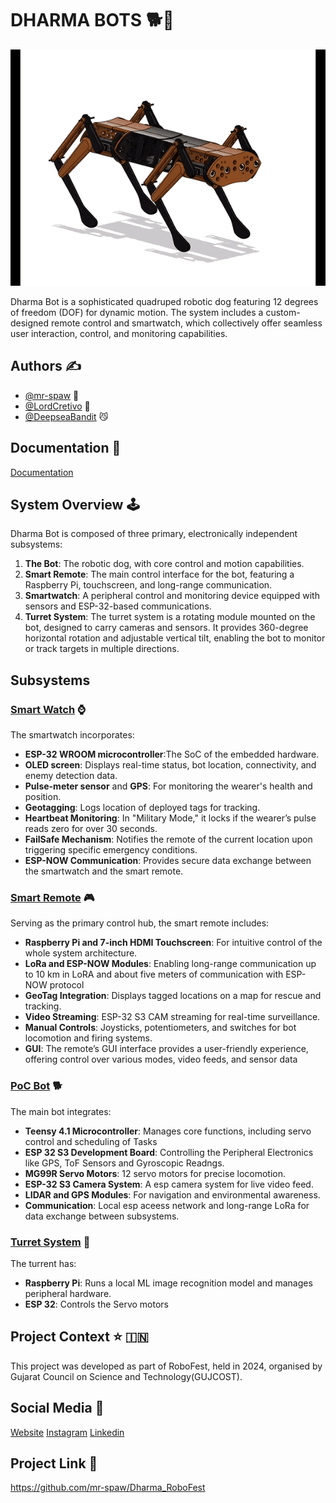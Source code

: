 # DHARMA BOTS :dog2::robot:
![display_image](icons/dog.gif)

Dharma Bot is a sophisticated quadruped robotic dog featuring 12 degrees of freedom (DOF) for dynamic motion. The system includes a custom-designed remote control and smartwatch, which collectively offer seamless user interaction, control, and monitoring capabilities.

## Authors :writing_hand:

- [@mr-spaw](https://github.com/mr-spaw) :space_invader:
- [@LordCretivo](https://github.com/LordCretivo) :teddy_bear:
- [@DeepseaBandit](https://github.com/DeepseaBandit) :smirk_cat:

## Documentation :notebook_with_decorative_cover:

[Documentation](https://docs.google.com/document/d/14A3U6bSW9qBQt6sxEBGoiQTC8-wSntHT5azrs7TC3jw/edit?usp=sharing)

## System Overview :joystick: 
Dharma Bot is composed of three primary, electronically independent subsystems:
1. **The Bot**: The robotic dog, with core control and motion capabilities.
2. **Smart Remote**: The main control interface for the bot, featuring a Raspberry Pi, touchscreen, and long-range communication.
3. **Smartwatch**: A peripheral control and monitoring device equipped with sensors and ESP-32-based communications.
4. **Turret System**: The turret system is a rotating module mounted on the bot, designed to carry cameras and sensors. It provides 360-degree horizontal rotation and adjustable vertical tilt, enabling the bot to monitor or track targets in multiple directions.

## Subsystems

### [Smart Watch](Utility_Watch/watch.md) :watch:
The smartwatch incorporates:
- **ESP-32 WROOM microcontroller**:The SoC of the embedded hardware.
- **OLED screen**: Displays real-time status, bot location, connectivity, and enemy detection data.
- **Pulse-meter sensor** and **GPS**: For monitoring the wearer's health and position.
- **Geotagging**: Logs location of deployed tags for tracking.
- **Heartbeat Monitoring**: In "Military Mode," it locks if the wearer’s pulse reads zero for over 30 seconds.
- **FailSafe Mechanism**: Notifies the remote of the current location upon triggering specific emergency conditions.
- **ESP-NOW Communication**: Provides secure data exchange between the smartwatch and the smart remote.


### [Smart Remote](Utility_Remote/remote.md)  :video_game:
Serving as the primary control hub, the smart remote includes:
- **Raspberry Pi and 7-inch HDMI Touchscreen**: For intuitive control of the whole system architecture.
- **LoRa and ESP-NOW Modules**: Enabling long-range communication up to 10 km in LoRA and about five meters of communication with ESP-NOW protocol
- **GeoTag Integration**: Displays tagged locations on a map for rescue and tracking.
- **Video Streaming**: ESP-32 S3 CAM streaming for real-time surveillance.
- **Manual Controls**: Joysticks, potentiometers, and switches for bot locomotion and firing systems.
- **GUI**: The remote’s GUI interface provides a user-friendly experience, offering control over various modes, video feeds, and sensor data

### [PoC Bot](main_BOT/PoC_Bot.md) :dog2:
The main bot integrates:
- **Teensy 4.1 Microcontroller**: Manages core functions, including servo control and scheduling of Tasks
- **ESP 32 S3 Development Board**: Controlling the Peripheral Electronics like GPS, ToF Sensors and Gyroscopic Readngs.
- **MG99R Servo Motors**: 12 servo motors for precise locomotion.
- **ESP-32 S3 Camera System**: A esp camera system for live video feed.
- **LIDAR and GPS Modules**: For navigation and environmental awareness.
- **Communication**:  Local esp aceess network and long-range LoRa for data exchange between subsystems.

### [Turret System](Turret_System/turret.md) :gun:
The turrent has:
- **Raspberry Pi**: Runs a local ML image recognition model and manages peripheral hardware.
- **ESP 32**: Controls the Servo motors

## Project Context :star: :india:
This project was developed as part of RoboFest, held in 2024, organised by Gujarat Council on Science and Technology(GUJCOST).

## Social Media :star2:
[Website](https://krs.kiit.ac.in)
[Instagram](https://www.instagram.com/kiit_robotics.society?utm_source=ig_web_button_share_sheet&igsh=ZDNlZDc0MzIxNw==)
[Linkedin](https://www.linkedin.com/company/kiit-robotics-society-bbsr/mycompany/)

## Project Link :link:
https://github.com/mr-spaw/Dharma_RoboFest
